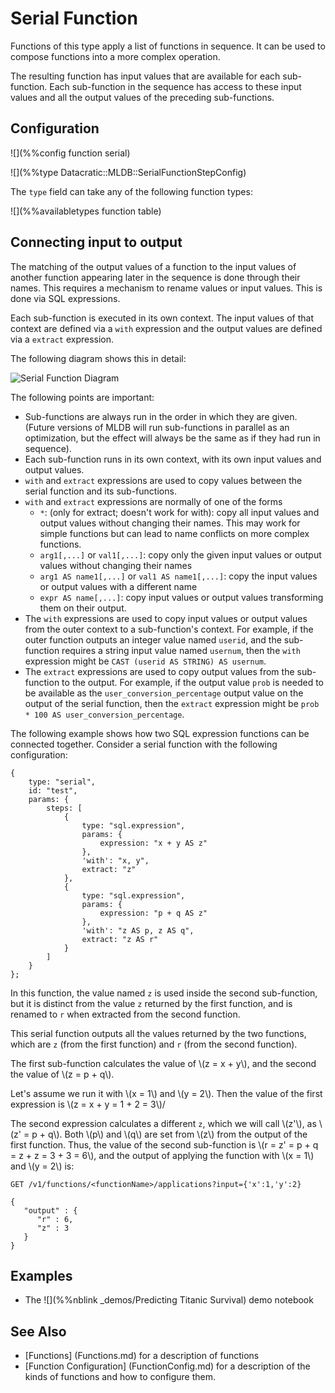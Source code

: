 # Serial Function

Functions of this type apply a list of functions in sequence.  It can be used to compose
functions into a more complex operation.

The resulting function has input values that are available for each sub-function.
Each sub-function in the sequence has access to these input values and all the
output values of the preceding sub-functions.

## Configuration

![](%%config function serial)

![](%%type Datacratic::MLDB::SerialFunctionStepConfig)

The `type` field can take any of the following function types:

![](%%availabletypes function table)

## Connecting input to output

The matching of the output values of a function to the
input values of another function appearing later in the sequence
is done through their names.  This requires a mechanism to
rename values or input values.  This is done via SQL expressions.

Each sub-function is executed in its own context.  The input
values of that context are defined via a `with` expression and the
output values are defined via a `extract` expression.

The following diagram shows this in detail:

![Serial Function Diagram](/doc/builtin//img/SerialFunction.svg)

The following points are important:

- Sub-functions are always run in the order in which they are given.  (Future
  versions of MLDB will run sub-functions in parallel as an optimization,
  but the effect will always be the same as if they had run in sequence).
- Each sub-function runs in its own context, with its own input values and
output values.
- `with` and `extract` expressions are used to copy values between
  the serial function and its sub-functions.
- `with` and `extract` expressions are normally of one of the forms
  - `*`: (only for extract; doesn't work for with): copy all input values
    and output values without changing their names.  This may work
    for simple functions but can lead to name conflicts on more complex
    functions.
  - `arg1[,...]` or `val1[,...]`: copy only the given input values or output
    values without changing their names
  - `arg1 AS name1[,...]` or `val1 AS name1[,...]`:
    copy the input values or output values with a different  name
  - `expr AS name[,...]`: copy input values or output values transforming them
     on their output.
- The `with` expressions are used to copy input values or output values from the outer
  context to a sub-function's context.  For example, if the outer function outputs an integer
  value named `userid`, and the sub-function requires a string input value named `usernum`,
  then the `with` expression might be `CAST (userid AS STRING) AS usernum`.
- The `extract` expressions are used to copy output values from the
  sub-function to the output.  For example, if the output value `prob`
  is needed to be available as the `user_conversion_percentage` output value on
  the output of the serial function, then the `extract` expression
  might be `prob * 100 AS user_conversion_percentage`.


The following example shows how two SQL expression functions can be
connected together.  Consider a serial function with the following
configuration:

```
{
    type: "serial",
    id: "test",
    params: {
        steps: [
            {
                type: "sql.expression",
                params: {
                    expression: "x + y AS z"
                },
                'with': "x, y",
                extract: "z"
            },
            {
                type: "sql.expression",
                params: {
                    expression: "p + q AS z"
                },
                'with': "z AS p, z AS q",
                extract: "z AS r"
            }
        ]
    }
};
```

In this function, the value named `z` is used inside the second sub-function,
but it is distinct from the value `z` returned by the first function, and is
renamed to `r` when extracted from the second function.

This serial function outputs all the values returned by the two functions, which
are `z` (from the first function) and `r` (from the second function).

The first sub-function calculates the value of \\(z = x + y\\), and the
second the value of \\(z = p + q\\).

Let's assume we run it with \\(x = 1\\) and \\(y = 2\\).  Then the
value of the first expression is \\(z = x + y = 1 + 2 = 3\\)/

The second expression calculates a different `z`, which we will call
\\(z'\\), as \\(z' = p + q\\).  Both \\(p\\) and \\(q\\) are set from
\\(z\\) from the output of the first function.  Thus, the value of the
second sub-function is \\(r = z' = p + q = z + z = 3 + 3 = 6\\), and
the output of applying the function with \\(x = 1\\) and \\(y = 2\\)
is:

    GET /v1/functions/<functionName>/applications?input={'x':1,'y':2}

```
{
   "output" : {
      "r" : 6,
      "z" : 3
   }
}
```

## Examples

* The ![](%%nblink _demos/Predicting Titanic Survival) demo notebook

## See Also

- [Functions] (Functions.md) for a description of functions
- [Function Configuration] (FunctionConfig.md) for a description of the kinds of functions and how to configure them.

